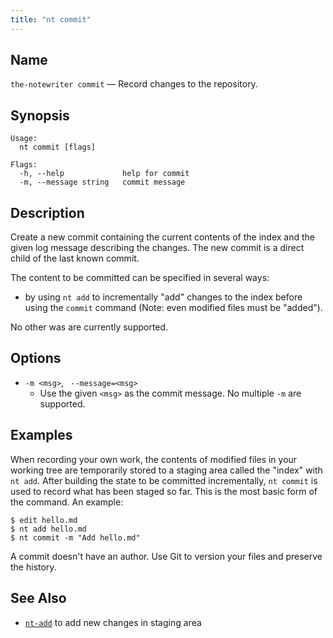 ```yaml
---
title: "nt commit"
---
```


## Name

`the-notewriter commit` — Record changes to the repository.

## Synopsis

```
Usage:
  nt commit [flags]

Flags:
  -h, --help             help for commit
  -m, --message string   commit message
```

## Description

Create a new commit containing the current contents of the index and the given log message describing the changes. The new commit is a direct child of the last known commit.

The content to be committed can be specified in several ways:

* by using `nt add` to incrementally "add" changes to the index before using the `commit` command (Note: even modified files must be "added").

No other was are currently supported.

## Options

* `-m <msg>`, ` --message=<msg>`
  * Use the given `<msg>` as the commit message. No multiple `-m` are supported.

## Examples

When recording your own work, the contents of modified files in your working tree are temporarily stored to a staging area called the "index" with `nt add`. After building the state to be committed incrementally, `nt commit` is used to record what has been staged so far. This is the most basic form of the command. An example:

```shell
$ edit hello.md
$ nt add hello.md
$ nt commit -m "Add hello.md"
```

A commit doesn't have an author. Use Git to version your files and preserve the history.

## See Also

* [`nt-add`](./nt-add.md) to add new changes in staging area
